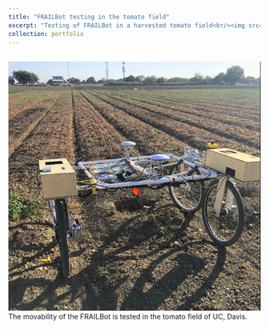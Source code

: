 ```yaml
---
title: "FRAILBot testing in the tomato field"
excerpt: "Testing of FRAILBot in a harvested tomato field<br/><img src='/images/frailbot_tmd.png' width='300pt'>"
collection: portfolio
---
```

<br/><img src='/images/frailbot_tmd.png'>
<br/>The movability of the FRAILBot is tested in the tomato field of UC, Davis.